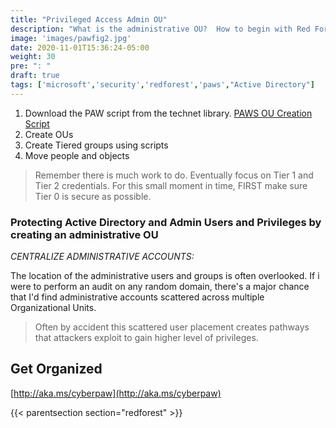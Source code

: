 ```yaml
---
title: "Privileged Access Admin OU"
description: "What is the administrative OU?  How to begin with Red Forest PAWs. Patrol privileged credentials"
image: 'images/pawfig2.jpg'
date: 2020-11-01T15:36:24-05:00
weight: 30
pre: ": "
draft: true
tags: ['microsoft','security','redforest','paws',"Active Directory"]
---
```


1. Download the PAW script from the technet library. [PAWS OU Creation Script](https://gallery.technet.microsoft.com/Privileged-Access-53a4673a)
1. Create OUs
1. Create Tiered groups using scripts
2. Move people and objects

>  Remember there is much work to do. Eventually focus on Tier 1 and Tier 2 credentials.  For this small moment in time, FIRST make sure Tier 0 is secure as possible.

### Protecting Active Directory and Admin Users and Privileges by creating an administrative OU
 
*CENTRALIZE ADMINISTRATIVE ACCOUNTS:*

The location of the administrative users and groups is often overlooked. If i were to perform an audit on any random domain, there's a major chance that I'd find administrative accounts scattered across multiple Organizational Units. 

> Often by accident this scattered user placement creates pathways that attackers exploit to gain higher level of privileges.

## Get Organized

[http://aka.ms/cyberpaw](http://aka.ms/cyberpaw)

{{< parentsection section="redforest" >}}

